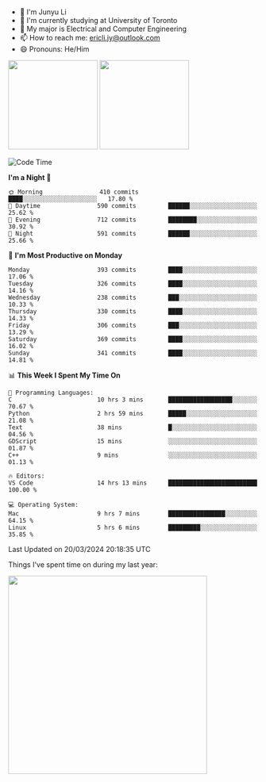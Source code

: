 ### 
- 👨 I'm Junyu Li
- 📖 I'm currently studying at University of Toronto
- 🌱 My major is Electrical and Computer Engineering
- 📫 How to reach me: ericli.jy@outlook.com
- 😄 Pronouns: He/Him

<p align="left">  
  <img height="180em" src="https://github-readme-stats-sigma-five-48.vercel.app/api?username=ericjyli&theme=tokyonight&show_icons=true&count_private=true&include_orgs=true" />
  <img height="180em" src="https://github-readme-stats-sigma-five-48.vercel.app/api/top-langs/?username=ericjyli&theme=tokyonight&count_private=true&include_orgs=true&include_orgs=true&layout=compact" />
</p>

<!--START_SECTION:waka-->
![Code Time](http://img.shields.io/badge/Code%20Time-459%20hrs%2056%20mins-blue)

**I'm a Night 🦉** 

```text
🌞 Morning                410 commits         ████░░░░░░░░░░░░░░░░░░░░░   17.80 % 
🌆 Daytime                590 commits         ██████░░░░░░░░░░░░░░░░░░░   25.62 % 
🌃 Evening                712 commits         ████████░░░░░░░░░░░░░░░░░   30.92 % 
🌙 Night                  591 commits         ██████░░░░░░░░░░░░░░░░░░░   25.66 % 
```
📅 **I'm Most Productive on Monday** 

```text
Monday                   393 commits         ████░░░░░░░░░░░░░░░░░░░░░   17.06 % 
Tuesday                  326 commits         ████░░░░░░░░░░░░░░░░░░░░░   14.16 % 
Wednesday                238 commits         ███░░░░░░░░░░░░░░░░░░░░░░   10.33 % 
Thursday                 330 commits         ████░░░░░░░░░░░░░░░░░░░░░   14.33 % 
Friday                   306 commits         ███░░░░░░░░░░░░░░░░░░░░░░   13.29 % 
Saturday                 369 commits         ████░░░░░░░░░░░░░░░░░░░░░   16.02 % 
Sunday                   341 commits         ████░░░░░░░░░░░░░░░░░░░░░   14.81 % 
```


📊 **This Week I Spent My Time On** 

```text
💬 Programming Languages: 
C                        10 hrs 3 mins       ██████████████████░░░░░░░   70.67 % 
Python                   2 hrs 59 mins       █████░░░░░░░░░░░░░░░░░░░░   21.08 % 
Text                     38 mins             █░░░░░░░░░░░░░░░░░░░░░░░░   04.56 % 
GDScript                 15 mins             ░░░░░░░░░░░░░░░░░░░░░░░░░   01.87 % 
C++                      9 mins              ░░░░░░░░░░░░░░░░░░░░░░░░░   01.13 % 

🔥 Editors: 
VS Code                  14 hrs 13 mins      █████████████████████████   100.00 % 

💻 Operating System: 
Mac                      9 hrs 7 mins        ████████████████░░░░░░░░░   64.15 % 
Linux                    5 hrs 6 mins        █████████░░░░░░░░░░░░░░░░   35.85 % 
```


 Last Updated on 20/03/2024 20:18:35 UTC
<!--END_SECTION:waka-->

<p> Things I've spent time on during my last year: </p>
<img height="400em" src="https://github-readme-stats-git-master-ericjyli.vercel.app/api/wakatime?username=ericjyli&layout=compact&theme=tokyonight" />

<!--
Here are some ideas to get you started:

- 🔭 I’m currently working on ...
- 🌱 I’m currently learning ...
- 👯 I’m looking to collaborate on ...
- 🤔 I’m looking for help with ...
- 💬 Ask me about ...
- 📫 How to reach me: ...
- 😄 Pronouns: ...
- ⚡ Fun fact: ...
-->
